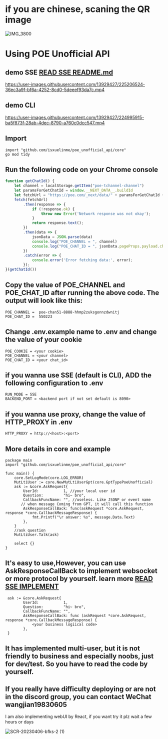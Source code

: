 # if you are chinese, scaning the QR image 
![IMG_3800](https://user-images.githubusercontent.com/13929427/228984921-37205e95-c6bd-47fa-a919-41f086b10a00.jpeg)

# Using POE Unofficial API

## demo SSE [READ SSE README.md](https://github.com/isxuelinme/poe_unoffical_api/blob/main/client/sse/README.md)

https://user-images.githubusercontent.com/13929427/225206524-36ec3a9f-bf6a-4252-8cd0-5deeef93da7c.mp4


## demo CLI

https://user-images.githubusercontent.com/13929427/224995915-ba5f873f-28ab-4dec-8790-a760c0dcc547.mp4

## Import

```dotenv
import "github.com/isxuelinme/poe_unofficial_api/core"
go mod tidy 
```

## Run the following code on your Chrome console

```javascript
function getChatId() {
    let channel = localStorage.getItem("poe-tchannel-channel")
    let paramsForGetChatId = window.__NEXT_DATA__.buildId
    let fetchUrl = "https://poe.com/_next/data/" + paramsForGetChatId + "/sage.json?handle=sage"
    fetch(fetchUrl)
        .then(response => {
            if (!response.ok) {
                throw new Error('Network response was not okay');
            }
            return response.text();
        })
        .then(data => {
            jsonData = JSON.parse(data)
            console.log("POE_CHANNEL = ", channel)
            console.log("POE_CHAT_ID = ", jsonData.pageProps.payload.chatOfBotDisplayName.chatId)
        })
        .catch(error => {
            console.error('Error fetching data:', error);
        });
}(getChatId())
```

## Copy the value of POE_CHANNEL and POE_CHAT_ID after running the above code. The output will look like this:

```dotenv
POE_CHANNEL =  poe-chan51-8888-hhmp2zuksgonnzdwnitj
POE_CHAT_ID =  550223
```

## Change .env.example name to .env and change the value of your cookie
```dotenv
POE_COOKIE = <your cookie>
POE_CHANNEL = <your channel>
POE_CHAT_ID = <your chat_id>
```
## if you wanna use SSE (default is CLI), ADD the following configuration to .env
```dotenv
RUN_MODE = SSE
BACKEND_PORT = <backend port if not set default is 8090>
```

## if you wanna use proxy, change the value of HTTP_PROXY in .env

```
HTTP_PROXY = http://<host>:<port>
```

## More details in core and example

```golang
package main
import "github.com/isxuelinme/poe_unofficial_api/core"

func main() {
    core.SetLogMode(core.LOG_ERROR)
    MutLtiUser := core.NewMutLtiUserGpt(core.GptTypePoeUnofficial)
    ask := &core.AskRequest{
        UserId:           1, //your local user id
        Question:         "hi~ bro",
        CallbackFuncName: "", //useless. Like JSONP or event name
       // when message Coming from GPT, it will call this function
        AskResponseCallBack: func(askRequest *core.AskRequest, response *core.CallbackMessageResponse) {
			fmt.Printf("\r answer: %s", message.Data.Text)
        },
    }
    //ask question
    MutLtiUser.Talk(ask)
    
    select {}
}
```

## It's easy to use,However, you can use AskResponseCallBack to implement websocket or more protocol by yourself. learn more [READ SSE IMPLEMENT](https://github.com/isxuelinme/poe_unoffical_api/blob/main/client/sse/sse.go)
```golang
 ask := &core.AskRequest{
        UserId:           1,
        Question:         "hi~ bro",
        CallbackFuncName: "",
        AskResponseCallBack: func (askRequest *core.AskRequest, response *core.CallbackMessageResponse) {
			<your business logiical code>
        },
 }
```
## It has implemented multi-user, but it is not friendly to business and especially noobs, just for dev/test. So you have to read the code by yourself.
## If you really have difficulty deploying or are not in the discord group, you can contact WeChat wangjian19830605

I am also implementing webUI by React, if you want try it plz wait a few hours or days

![SCR-20230406-bfks-2 (1)](https://user-images.githubusercontent.com/13929427/230142247-69d99649-c2d6-4ef3-8bd3-1c4b5d28ca7b.jpeg)

